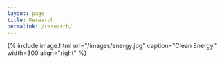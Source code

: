 ```yaml
---
layout: page
title: Research
permalink: /research/
---
```


{% include image.html url="/images/energy.jpg" caption="Clean Energy." width=300 align="right" %}

